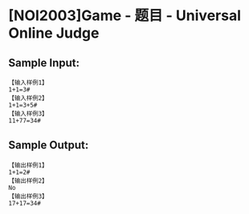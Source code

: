 # [NOI2003]Game - 题目 - Universal Online Judge


## Sample Input: 
```
【输入样例1】
1+1=3#
【输入样例2】
1+1=3+5#
【输入样例3】
11+77=34#

```

## Sample Output: 
```
【输出样例1】
1+1=2#
【输出样例2】
No
【输出样例3】
17+17=34#

```
